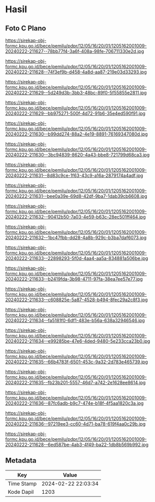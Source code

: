 # Hasil

## Foto C Plano

https://sirekap-obj-formc.kpu.go.id/bece/pemilu/pdpr/12/05/16/20/01/1205162001009-20240222-211627--78bb77f4-3a6f-408a-98fe-706711330e2d.jpg

https://sirekap-obj-formc.kpu.go.id/bece/pemilu/pdpr/12/05/16/20/01/1205162001009-20240222-211628--74f3ef9b-d458-4a8d-aa87-219e03d33293.jpg

https://sirekap-obj-formc.kpu.go.id/bece/pemilu/pdpr/12/05/16/20/01/1205162001009-20240222-211629--5d249d3b-3bb3-48bc-89f0-5f55855e2811.jpg

https://sirekap-obj-formc.kpu.go.id/bece/pemilu/pdpr/12/05/16/20/01/1205162001009-20240222-211629--bb975271-500f-4d72-91b6-35e4ed590f91.jpg

https://sirekap-obj-formc.kpu.go.id/bece/pemilu/pdpr/12/05/16/20/01/1205162001009-20240222-211630--b99dd274-88a2-4e19-8891-76169347080d.jpg

https://sirekap-obj-formc.kpu.go.id/bece/pemilu/pdpr/12/05/16/20/01/1205162001009-20240222-211630--3bc94839-8620-4a43-bbe8-721799d68ca3.jpg

https://sirekap-obj-formc.kpu.go.id/bece/pemilu/pdpr/12/05/16/20/01/1205162001009-20240222-211631--8d83c9ce-1f63-43c9-a16a-2879174a4adf.jpg

https://sirekap-obj-formc.kpu.go.id/bece/pemilu/pdpr/12/05/16/20/01/1205162001009-20240222-211631--bee0a39e-69d8-42df-9ba7-1dab39cb6608.jpg

https://sirekap-obj-formc.kpu.go.id/bece/pemilu/pdpr/12/05/16/20/01/1205162001009-20240222-211632--90412b50-7a03-4e59-b63c-28ec501ff464.jpg

https://sirekap-obj-formc.kpu.go.id/bece/pemilu/pdpr/12/05/16/20/01/1205162001009-20240222-211632--1bc47fbb-dd28-4a8b-929c-b3ba7daf6073.jpg

https://sirekap-obj-formc.kpu.go.id/bece/pemilu/pdpr/12/05/16/20/01/1205162001009-20240222-211633--22898293-5f0d-4aa4-aa5a-834881a506be.jpg

https://sirekap-obj-formc.kpu.go.id/bece/pemilu/pdpr/12/05/16/20/01/1205162001009-20240222-211633--b2419fda-3b98-4711-97fa-38ea7ee57e77.jpg

https://sirekap-obj-formc.kpu.go.id/bece/pemilu/pdpr/12/05/16/20/01/1205162001009-20240222-211633--c608825e-5a87-4528-b494-8fec29a2c8f3.jpg

https://sirekap-obj-formc.kpu.go.id/bece/pemilu/pdpr/12/05/16/20/01/1205162001009-20240222-211634--fa5181f0-6df1-483e-b56a-638a32946546.jpg

https://sirekap-obj-formc.kpu.go.id/bece/pemilu/pdpr/12/05/16/20/01/1205162001009-20240222-211634--e99285be-47e6-4ded-9480-5e233cca23b0.jpg

https://sirekap-obj-formc.kpu.go.id/bece/pemilu/pdpr/12/05/16/20/01/1205162001009-20240222-211635--66b4783f-6501-453c-9a32-2d783e465739.jpg

https://sirekap-obj-formc.kpu.go.id/bece/pemilu/pdpr/12/05/16/20/01/1205162001009-20240222-211635--fb23b201-5557-46d7-a742-2e1628ee8614.jpg

https://sirekap-obj-formc.kpu.go.id/bece/pemilu/pdpr/12/05/16/20/01/1205162001009-20240222-211636--87fc6adb-b9c7-474e-b18f-4f5aa1820c3a.jpg

https://sirekap-obj-formc.kpu.go.id/bece/pemilu/pdpr/12/05/16/20/01/1205162001009-20240222-211636--97219ee3-cc60-4d71-ba78-619f4aa0c29b.jpg

https://sirekap-obj-formc.kpu.go.id/bece/pemilu/pdpr/12/05/16/20/01/1205162001009-20240222-211628--6ed587be-4ab3-4f49-ba22-1db8b569b992.jpg


## Metadata

| Key        | Value               |
| ---------- | ------------------- |
| Time Stamp | 2024-02-22 22:03:34 |
| Kode Dapil | 1203                |



